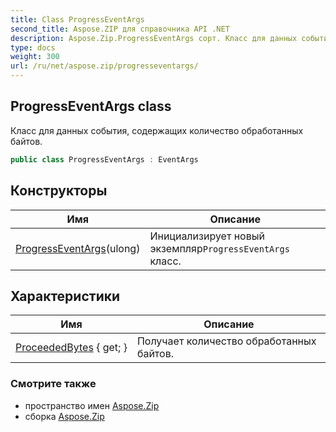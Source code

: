 ```yaml
---
title: Class ProgressEventArgs
second_title: Aspose.ZIP для справочника API .NET
description: Aspose.Zip.ProgressEventArgs сорт. Класс для данных события содержащих количество обработанных байтов.
type: docs
weight: 300
url: /ru/net/aspose.zip/progresseventargs/
---
```

## ProgressEventArgs class

Класс для данных события, содержащих количество обработанных байтов.

```csharp
public class ProgressEventArgs : EventArgs
```

## Конструкторы

| Имя | Описание |
| --- | --- |
| [ProgressEventArgs](progresseventargs/)(ulong) | Инициализирует новый экземпляр`ProgressEventArgs` класс. |

## Характеристики

| Имя | Описание |
| --- | --- |
| [ProceededBytes](../../aspose.zip/progresseventargs/proceededbytes/) { get; } | Получает количество обработанных байтов. |

### Смотрите также

* пространство имен [Aspose.Zip](../../aspose.zip/)
* сборка [Aspose.Zip](../../)


